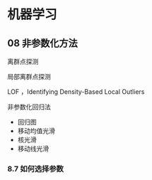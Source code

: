 # 机器学习

## 08 非参数化方法





离群点探测

局部离群点探测

 LOF ，Identifying Density-Based Local Outliers



非参数化回归法

- 回归图
- 移动均值光滑
- 核光滑
- 移动线光滑



### 8.7 如何选择参数

